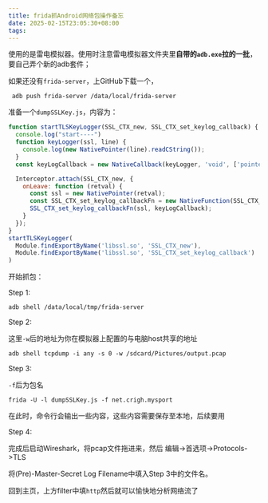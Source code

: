 ```yaml
---
title: frida抓Android网络包操作备忘
date: 2025-02-15T23:05:30+08:00
tags:
---
```

使用的是雷电模拟器。使用时注意雷电模拟器文件夹里**自带的`adb.exe`拉的一批**，要自己弄个新的adb套件；

如果还没有`frida-server`，上GitHub下载一个，

```shell
 adb push frida-server /data/local/frida-server
```

准备一个`dumpSSLKey.js`，内容为：

```js
function startTLSKeyLogger(SSL_CTX_new, SSL_CTX_set_keylog_callback) {
  console.log("start----")
  function keyLogger(ssl, line) {
    console.log(new NativePointer(line).readCString());
  }
  const keyLogCallback = new NativeCallback(keyLogger, 'void', ['pointer', 'pointer']);

  Interceptor.attach(SSL_CTX_new, {
    onLeave: function (retval) {
      const ssl = new NativePointer(retval);
      const SSL_CTX_set_keylog_callbackFn = new NativeFunction(SSL_CTX_set_keylog_callback, 'void', ['pointer', 'pointer']);
      SSL_CTX_set_keylog_callbackFn(ssl, keyLogCallback);
    }
  });
}
startTLSKeyLogger(
  Module.findExportByName('libssl.so', 'SSL_CTX_new'),
  Module.findExportByName('libssl.so', 'SSL_CTX_set_keylog_callback')
)
```

开始抓包：

Step 1:

```shell
adb shell /data/local/tmp/frida-server
```

Step 2:

这里`-w`后的地址为你在模拟器上配置的与电脑host共享的地址

```shell
adb shell tcpdump -i any -s 0 -w /sdcard/Pictures/output.pcap
```

Step 3:

`-f`后为包名

```shell
frida -U -l dumpSSLKey.js -f net.crigh.mysport
```

在此时，命令行会输出一些内容，这些内容需要保存至本地，后续要用

Step 4:

完成后启动Wireshark，将pcap文件拖进来，然后 编辑->首选项->Protocols->TLS

将(Pre)-Master-Secret Log Filename中填入Step 3中的文件名。

回到主页，上方filter中填`http`然后就可以愉快地分析网络流了


<!-- more -->
